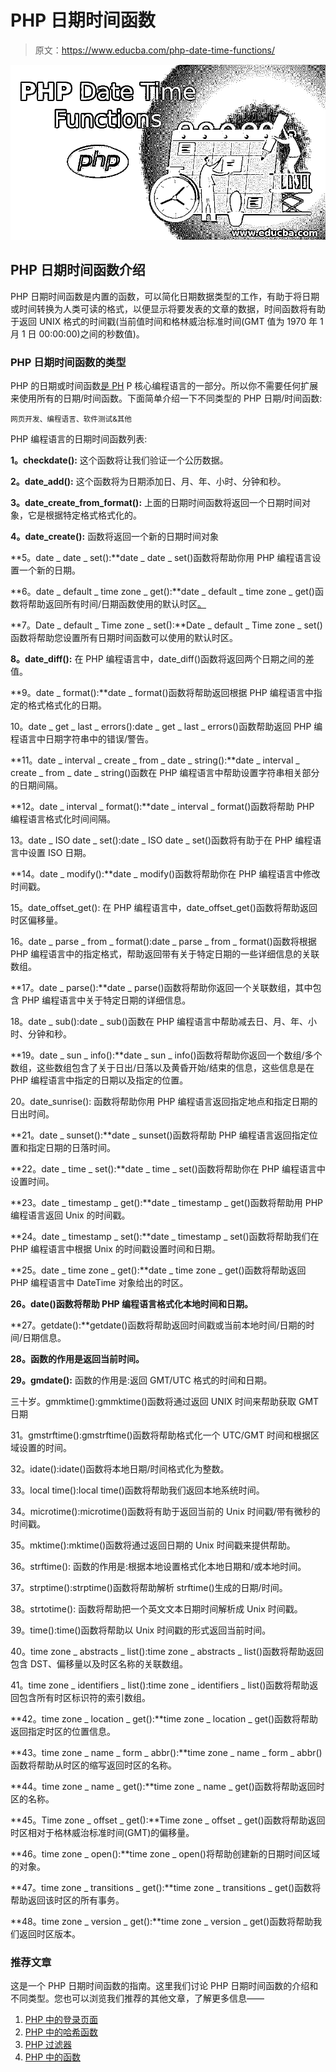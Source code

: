 # PHP 日期时间函数

> 原文：<https://www.educba.com/php-date-time-functions/>

![PHP Date Time Functions](img/889cca5887fdc70afc3c96ca2ebca37b.png)



## PHP 日期时间函数介绍

PHP 日期时间函数是内置的函数，可以简化日期数据类型的工作，有助于将日期或时间转换为人类可读的格式，以便显示将要发表的文章的数据，时间函数将有助于返回 UNIX 格式的时间戳(当前值时间和格林威治标准时间(GMT 值为 1970 年 1 月 1 日 00:00:00)之间的秒数值)。

### PHP 日期时间函数的类型

PHP 的日期或时间函数[是 PH](https://www.educba.com/what-is-php/) P 核心编程语言的一部分。所以你不需要任何扩展来使用所有的日期/时间函数。下面简单介绍一下不同类型的 PHP 日期/时间函数:

<small>网页开发、编程语言、软件测试&其他</small>

PHP 编程语言的日期时间函数列表:

**1。checkdate():** 这个函数将让我们验证一个公历数据。

**2。date_add():** 这个函数将为日期添加日、月、年、小时、分钟和秒。

**3。date_create_from_format():** 上面的日期时间函数将返回一个日期时间对象，它是根据特定格式格式化的。

**4。date_create():** 函数将返回一个新的日期时间对象

**5。date _ date _ set():**date _ date _ set()函数将帮助你用 PHP 编程语言设置一个新的日期。

**6。date _ default _ time zone _ get():**date _ default _ time zone _ get()函数将帮助返回所有时间/日期函数使用的默认时区[。](https://www.educba.com/date-functions-in-hive/)

**7。Date _ default _ Time zone _ set():**Date _ default _ Time zone _ set()函数将帮助您设置所有日期时间函数可以使用的默认时区。

**8。date_diff():** 在 PHP 编程语言中，date_diff()函数将返回两个日期之间的差值。

**9。date _ format():**date _ format()函数将帮助返回根据 PHP 编程语言中指定的格式格式化的日期。

10。date _ get _ last _ errors():date _ get _ last _ errors()函数帮助返回 PHP 编程语言中日期字符串中的错误/警告。

**11。date _ interval _ create _ from _ date _ string():**date _ interval _ create _ from _ date _ string()函数在 PHP 编程语言中帮助设置字符串相关部分的日期间隔。

**12。date _ interval _ format():**date _ interval _ format()函数将帮助 PHP 编程语言格式化时间间隔。

13。date _ ISO date _ set():date _ ISO date _ set()函数将有助于在 PHP 编程语言中设置 ISO 日期。

**14。date _ modify():**date _ modify()函数将帮助你在 PHP 编程语言中修改时间戳。

15。date_offset_get(): 在 PHP 编程语言中，date_offset_get()函数将帮助返回时区偏移量。

16。date _ parse _ from _ format():date _ parse _ from _ format()函数将根据 PHP 编程语言中的指定格式，帮助返回带有关于特定日期的一些详细信息的关联数组。

**17。date _ parse():**date _ parse()函数将帮助你返回一个关联数组，其中包含 PHP 编程语言中关于特定日期的详细信息。

18。date _ sub():date _ sub()函数在 PHP 编程语言中帮助减去日、月、年、小时、分钟和秒。

**19。date _ sun _ info():**date _ sun _ info()函数将帮助你返回一个数组/多个数组，这些数组包含了关于日出/日落以及黄昏开始/结束的信息，这些信息是在 PHP 编程语言中指定的日期以及指定的位置。

20。date_sunrise(): 函数将帮助你用 PHP 编程语言返回指定地点和指定日期的日出时间。

**21。date _ sunset():**date _ sunset()函数将帮助 PHP 编程语言返回指定位置和指定日期的日落时间。

**22。date _ time _ set():**date _ time _ set()函数将帮助你在 PHP 编程语言中设置时间。

**23。date _ timestamp _ get():**date _ timestamp _ get()函数将帮助用 PHP 编程语言返回 Unix 的时间戳。

**24。date _ timestamp _ set():**date _ timestamp _ set()函数将帮助我们在 PHP 编程语言中根据 Unix 的时间戳设置时间和日期。

**25。date _ time zone _ get():**date _ time zone _ get()函数将帮助返回 PHP 编程语言中 DateTime 对象给出的时区。

**26。date()函数将帮助 PHP 编程语言格式化本地时间和日期。**

**27。getdate():**getdate()函数将帮助返回时间戳或当前本地时间/日期的时间/日期信息。

**28。函数的作用是返回当前时间。**

**29。gmdate():** 函数的作用是:返回 GMT/UTC 格式的时间和日期。

三十岁。gmmktime():gmmktime()函数将通过返回 UNIX 时间来帮助获取 GMT 日期

31。gmstrftime():gmstrftime()函数将帮助格式化一个 UTC/GMT 时间和根据区域设置的时间。

32。idate():idate()函数将本地日期/时间格式化为整数。

33。local time():local time()函数将帮助我们返回本地系统时间。

34。microtime():microtime()函数将有助于返回当前的 Unix 时间戳/带有微秒的时间戳。

35。mktime():mktime()函数将通过返回日期的 Unix 时间戳来提供帮助。

36。strftime(): 函数的作用是:根据本地设置格式化本地日期和/或本地时间。

37。strptime():strptime()函数将帮助解析 strftime()生成的日期/时间。

38。strtotime(): 函数将帮助把一个英文文本日期时间解析成 Unix 时间戳。

39。time():time()函数将帮助以 Unix 时间戳的形式返回当前时间。

40。time zone _ abstracts _ list():time zone _ abstracts _ list()函数将帮助返回包含 DST、偏移量以及时区名称的关联数组。

41。time zone _ identifiers _ list():time zone _ identifiers _ list()函数将帮助返回包含所有时区标识符的索引数组。

**42。time zone _ location _ get():**time zone _ location _ get()函数将帮助返回指定时区的位置信息。

**43。time zone _ name _ form _ abbr():**time zone _ name _ form _ abbr()函数将帮助从时区的缩写返回时区的名称。

**44。time zone _ name _ get():**time zone _ name _ get()函数将帮助返回时区的名称。

**45。Time zone _ offset _ get():**Time zone _ offset _ get()函数将帮助返回时区相对于格林威治标准时间(GMT)的偏移量。

**46。time zone _ open():**time zone _ open()将帮助创建新的日期时间区域的对象。

**47。time zone _ transitions _ get():**time zone _ transitions _ get()函数将帮助返回该时区的所有事务。

**48。time zone _ version _ get():**time zone _ version _ get()函数将帮助我们返回时区版本。

### 推荐文章

这是一个 PHP 日期时间函数的指南。这里我们讨论 PHP 日期时间函数的介绍和不同类型。您也可以浏览我们推荐的其他文章，了解更多信息——

1.  [PHP 中的登录页面](https://www.educba.com/login-page-in-php/)
2.  [PHP 中的哈希函数](https://www.educba.com/hashing-function-in-php/)
3.  [PHP 过滤器](https://www.educba.com/php-filters/)
4.  [PHP 中的函数](https://www.educba.com/functions-in-php/)





